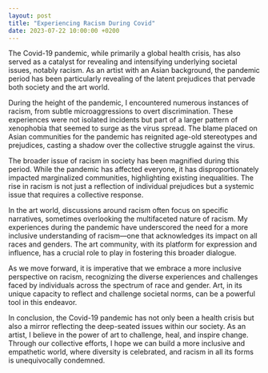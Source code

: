 ```yaml
---
layout: post
title: "Experiencing Racism During Covid"
date: 2023-07-22 10:00:00 +0200
---
```


The Covid-19 pandemic, while primarily a global health crisis, has also served as a catalyst for revealing and intensifying underlying societal issues, notably racism. As an artist with an Asian background, the pandemic period has been particularly revealing of the latent prejudices that pervade both society and the art world.

During the height of the pandemic, I encountered numerous instances of racism, from subtle microaggressions to overt discrimination. These experiences were not isolated incidents but part of a larger pattern of xenophobia that seemed to surge as the virus spread. The blame placed on Asian communities for the pandemic has reignited age-old stereotypes and prejudices, casting a shadow over the collective struggle against the virus.

The broader issue of racism in society has been magnified during this period. While the pandemic has affected everyone, it has disproportionately impacted marginalized communities, highlighting existing inequalities. The rise in racism is not just a reflection of individual prejudices but a systemic issue that requires a collective response.

In the art world, discussions around racism often focus on specific narratives, sometimes overlooking the multifaceted nature of racism. My experiences during the pandemic have underscored the need for a more inclusive understanding of racism—one that acknowledges its impact on all races and genders. The art community, with its platform for expression and influence, has a crucial role to play in fostering this broader dialogue.

As we move forward, it is imperative that we embrace a more inclusive perspective on racism, recognizing the diverse experiences and challenges faced by individuals across the spectrum of race and gender. Art, in its unique capacity to reflect and challenge societal norms, can be a powerful tool in this endeavor.

In conclusion, the Covid-19 pandemic has not only been a health crisis but also a mirror reflecting the deep-seated issues within our society. As an artist, I believe in the power of art to challenge, heal, and inspire change. Through our collective efforts, I hope we can build a more inclusive and empathetic world, where diversity is celebrated, and racism in all its forms is unequivocally condemned.
